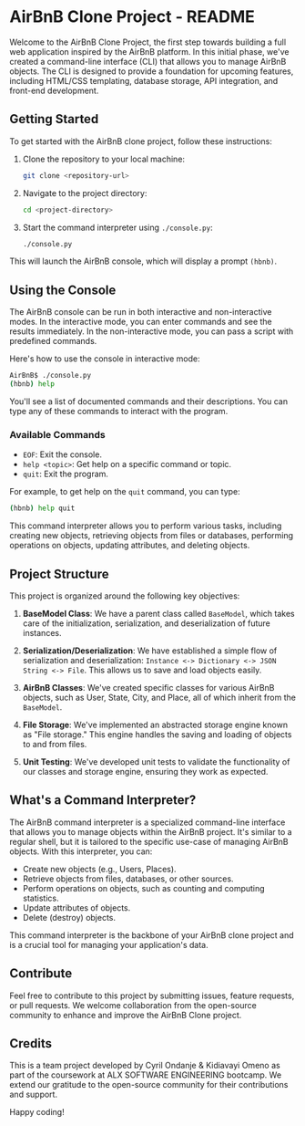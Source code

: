 # AirBnB Clone Project - README

Welcome to the AirBnB Clone Project, the first step towards building a full web application inspired by the AirBnB platform. In this initial phase, we've created a command-line interface (CLI) that allows you to manage AirBnB objects. The CLI is designed to provide a foundation for upcoming features, including HTML/CSS templating, database storage, API integration, and front-end development.

## Getting Started

To get started with the AirBnB clone project, follow these instructions:

1. Clone the repository to your local machine:

   ```bash
   git clone <repository-url>
   ```

2. Navigate to the project directory:

   ```bash
   cd <project-directory>
   ```

3. Start the command interpreter using `./console.py`:

   ```bash
   ./console.py
   ```

This will launch the AirBnB console, which will display a prompt `(hbnb)`.

## Using the Console

The AirBnB console can be run in both interactive and non-interactive modes. In the interactive mode, you can enter commands and see the results immediately. In the non-interactive mode, you can pass a script with predefined commands.

Here's how to use the console in interactive mode:

```bash
AirBnB$ ./console.py
(hbnb) help
```

You'll see a list of documented commands and their descriptions. You can type any of these commands to interact with the program.

### Available Commands

- `EOF`: Exit the console.
- `help <topic>`: Get help on a specific command or topic.
- `quit`: Exit the program.

For example, to get help on the `quit` command, you can type:

```bash
(hbnb) help quit
```

This command interpreter allows you to perform various tasks, including creating new objects, retrieving objects from files or databases, performing operations on objects, updating attributes, and deleting objects.

## Project Structure

This project is organized around the following key objectives:

1. **BaseModel Class**: We have a parent class called `BaseModel`, which takes care of the initialization, serialization, and deserialization of future instances.

2. **Serialization/Deserialization**: We have established a simple flow of serialization and deserialization: `Instance <-> Dictionary <-> JSON String <-> File`. This allows us to save and load objects easily.

3. **AirBnB Classes**: We've created specific classes for various AirBnB objects, such as User, State, City, and Place, all of which inherit from the `BaseModel`.

4. **File Storage**: We've implemented an abstracted storage engine known as "File storage." This engine handles the saving and loading of objects to and from files.

5. **Unit Testing**: We've developed unit tests to validate the functionality of our classes and storage engine, ensuring they work as expected.

## What's a Command Interpreter?

The AirBnB command interpreter is a specialized command-line interface that allows you to manage objects within the AirBnB project. It's similar to a regular shell, but it is tailored to the specific use-case of managing AirBnB objects. With this interpreter, you can:

- Create new objects (e.g., Users, Places).
- Retrieve objects from files, databases, or other sources.
- Perform operations on objects, such as counting and computing statistics.
- Update attributes of objects.
- Delete (destroy) objects.

This command interpreter is the backbone of your AirBnB clone project and is a crucial tool for managing your application's data.

## Contribute

Feel free to contribute to this project by submitting issues, feature requests, or pull requests. We welcome collaboration from the open-source community to enhance and improve the AirBnB Clone project.

## Credits

This is a team project developed by Cyril Ondanje & Kidiavayi Omeno as part of the coursework at ALX SOFTWARE ENGINEERING bootcamp. We extend our gratitude to the open-source community for their contributions and support.

Happy coding!
